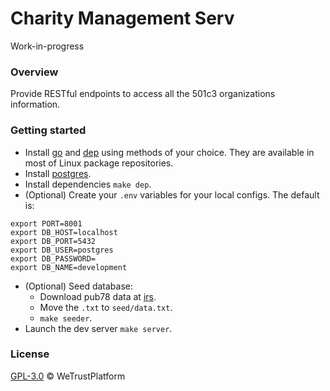 # Charity Management Serv
Work-in-progress


### Overview
Provide RESTful endpoints to access all the 501c3 organizations information.


### Getting started
- Install [go](https://golang.org/) and [dep](https://golang.github.io/dep/docs/installation.html) using methods of your choice.  They are available in most of Linux package repositories.
- Install [postgres](https://www.postgresql.org/download/).
- Install dependencies `make dep`.
- (Optional) Create your `.env` variables for your local configs. The default is:
```
export PORT=8001
export DB_HOST=localhost
export DB_PORT=5432
export DB_USER=postgres
export DB_PASSWORD=
export DB_NAME=development
```
- (Optional) Seed database:
  * Download pub78 data at [irs](https://www.irs.gov/charities-non-profits/tax-exempt-organization-search-bulk-data-downloads).
  * Move the `.txt` to `seed/data.txt`.
  * `make seeder`.
- Launch the dev server `make server`.


### License
[GPL-3.0](https://www.gnu.org/licenses/gpl-3.0.txt) &copy; WeTrustPlatform
